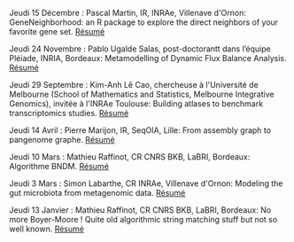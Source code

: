 Jeudi 15 Décembre : Pascal Martin, IR, INRAe, Villenave d'Ornon: GeneNeighborhood: an R package to explore the direct neighbors of your favorite gene set. [Résumé](resumes.md#Martin2022)

Jeudi 24 Novembre : Pablo Ugalde Salas, post-doctorantt dans l’équipe Pléiade, INRIA, Bordeaux: Metamodelling of Dynamic Flux Balance Analysis. [Résumé](resumes.md#Salas2022)

Jeudi 29 Septembre : Kim-Anh Lê Cao, chercheuse à l'Université de Melbourne (School of Mathematics and Statistics, Melbourne Integrative Genomics), invitée à l'INRAe Toulouse: Building atlases to benchmark transcriptomics studies. [Résumé](resumes.md#Cao2022)

Jeudi 14 Avril : Pierre Marijon, IR, SeqOIA, Lille: From assembly graph to pangenome graphe. [Résumé](resumes.md#Marijon2022)

Jeudi 10 Mars :  Mathieu Raffinot, CR CNRS BKB, LaBRI, Bordeaux: Algorithme BNDM. [Résumé](resumes.md#Raffinot2022.2)

Jeudi 3 Mars :  Simon Labarthe, CR INRAe, Villenave d'Ornon:  Modeling the gut microbiota from metagenomic data. [Résumé](resumes.md#Labarthe2022)

Jeudi 13 Janvier : Mathieu Raffinot, CR CNRS BKB, LaBRI, Bordeaux: No more Boyer-Moore ! Quite old algorithmic string matching stuff but not so well known. [Résumé](resumes.md#Raffinot2022)
